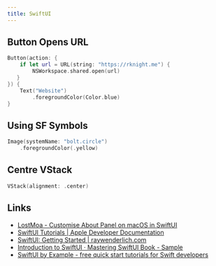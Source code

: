 ```yaml
---
title: SwiftUI
---
```


## Button Opens URL

```swift
Button(action: {
    if let url = URL(string: "https://rknight.me") {
        NSWorkspace.shared.open(url)
   }
}) {
    Text("Website")
        .foregroundColor(Color.blue)
}
```


## Using SF Symbols

```swift
Image(systemName: "bolt.circle")
    .foregroundColor(.yellow)
```

## Centre VStack

```swift
VStack(alignment: .center)
```

## Links

- [LostMoa - Customise About Panel on macOS in SwiftUI](https://lostmoa.com/blog/CustomiseAboutPanelOnMacOSInSwiftUI/)
- [SwiftUI Tutorials | Apple Developer Documentation](https://developer.apple.com/tutorials/swiftui)
- [SwiftUI: Getting Started | raywenderlich.com](https://www.raywenderlich.com/3715234-swiftui-getting-started)
- [Introduction to SwiftUI · Mastering SwiftUI Book - Sample](https://www.appcoda.com/learnswiftui/swiftui-basics.html)
- [SwiftUI by Example - free quick start tutorials for Swift developers](https://www.hackingwithswift.com/quick-start/swiftui)